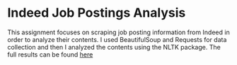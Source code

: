 # Indeed Job Postings Analysis
This assignment focuses on scraping job posting information from Indeed in order to analyze their contents. I used BeautifulSoup and Requests for data collection and then I analyzed the contents using the NLTK package. The full results can be found [here](https://github.com/colingreen18/job_posting_analysis/blob/main/indeed_scraping/Indeed%20Scraping.pdf)
